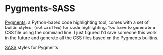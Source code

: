 Pygments-SASS
============

[Pygments](http://pygments.org): a Python-based code highlighting tool, comes with a set of builtin styles_ (not css files) for code highlighting. You have to generate a CSS file using the command line. I just figured I'd save someone this work in the future and generate all the CSS files based on the Pygments builtins.

[SASS](http://sass-lang.com/) styles for Pygments 


